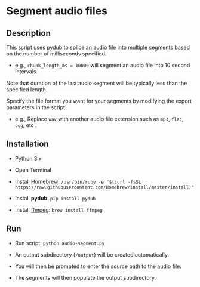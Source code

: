 # Segment audio files

## Description

This script uses [pydub](https://github.com/jiaaro/pydub/ "jiaaro - pydub | Github") to splice an audio file into multiple segments based on the number of milliseconds specified.
* e.g., `chunk_length_ms = 10000` will segment an audio file into 10 second intervals.

Note that duration of the last audio segment will be typically less than the specified length.

Specify the file format you want for your segments by modifying the export parameters in the script.
  * e.g., Replace `wav` with another audio file extension such as `mp3`, `flac`, `ogg`, etc .



## Installation
* Python 3.x

* Open Terminal

* Install [Homebrew](https://brew.sh/ "Homebrew"): `/usr/bin/ruby -e "$(curl -fsSL https://raw.githubusercontent.com/Homebrew/install/master/install)"`

* Install **pydub**: `pip install pydub`

* Install [ffmpeg](https://ffmpeg.org/ffmpeg.html "ffmpeg"): `brew install ffmpeg`


## Run
* Run script: `python audio-segment.py`

* An output subdirectory (`/output`) will be created automatically.

* You will then be prompted to enter the source path to the audio file.

* The segments will then populate the output subdirectory.
